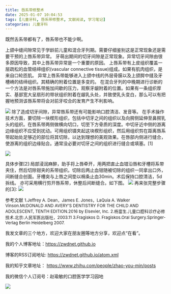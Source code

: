 ```yaml
---
title: 唇系带修整术
date: 2025-01-07 10:04:53
tags: [儿童牙科, 唇系带修整术, 文献阅读, 学习笔记]
categories: 儿童牙科
---
```

既然舌系带都有了，唇系带也不能少啊。

上颌中缝间隙常见于学龄前儿童和混合牙列期。需要仔细鉴别这是正常现象还是需要干预的上唇系带异常。
牙萌出期间的切牙间隙是正常现象。异常切牙间隙由很多原因导致，其中上唇系带异常是一个重要的原因。
上唇系带有上皮组织覆盖一层疏松的血管结缔组织(vascular connective tissue)组成。如果有肌肉组织，是来自口轮匝肌。
异常上唇系带能够进入上颌中线的外层骨膜以及上颌腭中缝及牙槽嵴的结缔组织。其精确的附着位置是多变的。
在混合牙列的中晚期进行诊断的一个方法是对唇系带施加间歇的压力，观察牙龈附着的位置。如果有一条组织厚实、基部宽大呈扇形的带状组织附着在龈乳头处，并致使乳头变白，那么可以有把握地预测该唇系带将会对前牙咬合的发育产生不利影响。

![](https://zymblog-1258069789.cos.ap-chengdu.myqcloud.com/blog0449-cjd/01.jpg)
除了造成切牙间隙，异常唇系带还有可能影响口腔清洁、发音等。
在手术操作技术方面，要切除一块楔形组织，包括中切牙之间的组织以及向腭侧延伸至鼻腭乳头的组织。在唇系带两侧做横向切口，切至下方骨质的深度。中切牙近中侧的游离边缘组织不应受到扰动。可用组织镊夹起这块楔形组织，然后用组织剪在距离唇系带起始处足够近的部位将其切除，以达到理想的美观效果。在唇部内侧进行缝合，使游离的组织边缘贴合。通常没必要对切牙之间的组织进行缝合或填塞。[1]

![](https://zymblog-1258069789.cos.ap-chengdu.myqcloud.com/blog0449-cjd/02.jpg)

具体步骤[2]:局部浸润麻醉，助手将上唇牵开，用两把直止血钳沿唇和牙槽将系带夹住，然后切除钳夹的系带组织。切除后两止血钳随被切除的组织一同拿出口外，间断缝合创面。牙槽突与上唇之间垫以棉条止血30min。术后保持口腔清洁，5d拆线。
亦可采用横行剪开唇系带，休整后间断缝合。如下图。
![](https://zymblog-1258069789.cos.ap-chengdu.myqcloud.com/blog0449-cjd/03.jpg)
再来张完整步骤的[3]:
![](https://zymblog-1258069789.cos.ap-chengdu.myqcloud.com/blog0449-cjd/04.jpg)



参考文献
<font size=2>
1.Jeffrey A. Dean，James E. Jones，LaQuia A. Walker Vinson.McDONALD AND AVERY’S DENTISTRY FOR THE CHILD AND   ADOLESCENT, TENTH EDITION.2016 by Elsevier, Inc.
2.杨富生.儿童口腔科诊疗必修技术.北京:人民军医出版社，2003.11
3.Fragiskos D. Fragiskos.Oral Surgery.Springer-Verlag Berlin Heidelberg 2007.
</font>







我发文章的三个地方，欢迎大家在朋友圈等地方分享，欢迎点“在看”。

我的个人博客地址：https://zwdnet.github.io

博客的RSS订阅地址: https://zwdnet.github.io/atom.xml

我的知乎文章地址： https://www.zhihu.com/people/zhao-you-min/posts

我的微信个人订阅号：赵瑜敏的口腔医学学习园地

![](https://zymblog-1258069789.cos.ap-chengdu.myqcloud.com/other/wx.jpg)

